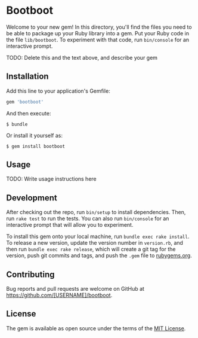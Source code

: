 # Bootboot

Welcome to your new gem! In this directory, you'll find the files you need to be able to package up your Ruby library into a gem. Put your Ruby code in the file `lib/bootboot`. To experiment with that code, run `bin/console` for an interactive prompt.

TODO: Delete this and the text above, and describe your gem

## Installation

Add this line to your application's Gemfile:

```ruby
gem 'bootboot'
```

And then execute:

    $ bundle

Or install it yourself as:

    $ gem install bootboot

## Usage

TODO: Write usage instructions here

## Development

After checking out the repo, run `bin/setup` to install dependencies. Then, run `rake test` to run the tests. You can also run `bin/console` for an interactive prompt that will allow you to experiment.

To install this gem onto your local machine, run `bundle exec rake install`. To release a new version, update the version number in `version.rb`, and then run `bundle exec rake release`, which will create a git tag for the version, push git commits and tags, and push the `.gem` file to [rubygems.org](https://rubygems.org).

## Contributing

Bug reports and pull requests are welcome on GitHub at https://github.com/[USERNAME]/bootboot.

## License

The gem is available as open source under the terms of the [MIT License](https://opensource.org/licenses/MIT).
